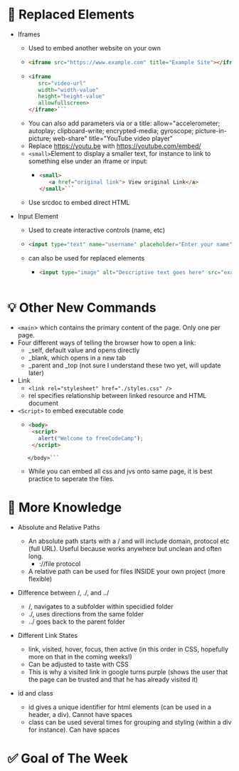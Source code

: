 # 🧑 Replaced Elements

* Iframes
    * Used to embed another website on your own
    * ```html
      <iframe src="https://www.example.com" title="Example Site"></iframe>```
    * ```html
      <iframe
         src="video-url"
         width="width-value"
         height="height-value"
         allowfullscreen>
      </iframe>```
    * You can also add parameters via or a title:
      allow="accelerometer; autoplay; clipboard-write; encrypted-media; gyroscope; picture-in-picture; web-share"
      title="YouTube video player"
    * Replace https://youtu.be with https://youtube.com/embed/
    * `<small>`Element to display a smaller text, for instance to link to something else under an iframe or input:
         * ```html
           <small>
              <a href="original link"> View original Link</a>
           </small>```
    * Use srcdoc to embed direct HTML
      
      
* Input Element
    * Used to create interactive controls (name, etc)
    * ```html
      <input type="text" name="username" placeholder="Enter your name">```
    * can also be used for replaced elements
         * ```html
           <input type="image" alt="Descriptive text goes here" src="example-img-url">```
 

# 💡 Other New Commands
   * `<main`> which contains the primary content of the page. Only one per page.
   * Four different ways of telling the browser how to open a link:
        * _self, default value and opens directly
        * _blank, which opens in a new tab
        * _parent and _top (not sure I understand these two yet, will update later)
   * Link
        * `<link rel="stylesheet" href="./styles.css" />`
        * rel specifies relationship between linked resource and HTML document
   * `<Script>` to embed executable code
        *    ```html
             <body>
              <script>
                alert("Welcome to freeCodeCamp");
              </script>
            </body>```
        * While you can embed all css and jvs onto same page, it is best practice to seperate the files.

# 🛜 More Knowledge

* Absolute and Relative Paths
     * An absolute path starts with a / and will include domain, protocol etc (full URL). Useful because works anywhere but unclean and often long.
          * ://file protocol
     * A relative path can be used for files INSIDE your own project (more flexible)
 
* Difference between /, ./, and ../
     * /, navigates to a subfolder within specidied folder
     * ./, uses directions from the same folder
     * ../ goes back to the parent folder

* Different Link States
     * link, visited, hover, focus, then active (in this order in CSS, hopefully more on that in the coming weeks!)
     * Can be adjusted to taste with CSS
     * This is why a visited link in google turns purple (shows the user that the page can be trusted and that he has already visited it)
 
* id and class
     * id gives a unique identifier for html elements (can be used in a header, a div). Cannot have spaces
     * class can be used several times for grouping and styling (within a div for instance). Can have spaces
 


 

# ✅ Goal of The Week

